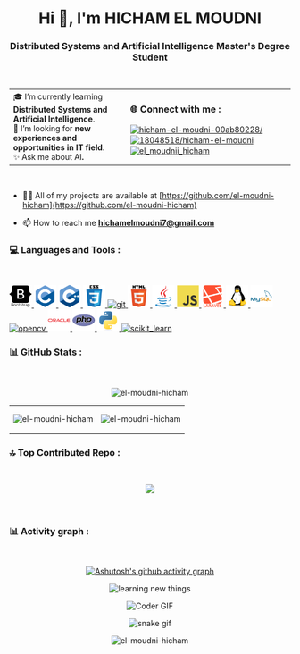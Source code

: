 <div class = "container" style = "width: 100%">

<h1 align="center">Hi 👋, I'm HICHAM EL MOUDNI</h1>
<h3 align="center">Distributed Systems and Artificial Intelligence Master's Degree Student</h3>
 
<div >
  <br>
  </div >
 <div align="center">
<table>
<tr>
  <td valign="center">
    🎓 I’m currently learning <b>Distributed Systems and Artificial Intelligence</b>.<br>
    🎯 I’m looking for <b>new experiences and opportunities in IT field</b>.<br>
    ✨ Ask me about </b>AI<b>.
   </td>
   <td valign="center">
    <h3 align="left">🌐 Connect with me :</h3>
    <p align="left">
  <a href="https://linkedin.com/in/hicham-el-moudni-00ab80228/" target="blank"><img align="center" src="https://raw.githubusercontent.com/rahuldkjain/github-profile-readme-generator/master/src/images/icons/Social/linked-in-alt.svg" alt="hicham-el-moudni-00ab80228/" height="30" width="40" /></a>  &nbsp;  &nbsp;  &nbsp;
<a href="https://stackoverflow.com/users/18048518/hicham-el-moudni" target="blank"><img align="center" src="https://raw.githubusercontent.com/rahuldkjain/github-profile-readme-generator/master/src/images/icons/Social/stack-overflow.svg" alt="18048518/hicham-el-moudni" height="30" width="40" /></a>  &nbsp;  &nbsp;  &nbsp;
<a href="https://instagram.com/el_moudnii_hicham" target="blank"><img align="center" src="https://raw.githubusercontent.com/rahuldkjain/github-profile-readme-generator/master/src/images/icons/Social/instagram.svg" alt="el_moudnii_hicham" height="30" width="40" /></a>
       &nbsp;  &nbsp;  &nbsp;  &nbsp;
</p> 
   </td>
</tr>
</table>
 </div>
 <br>

- 👨‍💻 All of my projects are available at [https://github.com/el-moudni-hicham](https://github.com/el-moudni-hicham)

- 📫 How to reach me **hichamelmoudni7@gmail.com**

<h3 align="left">💻 Languages and Tools :</h3>
<div >
  <br>
  </div >
<p align="left"> <a href="https://getbootstrap.com" target="_blank" rel="noreferrer"> <img src="https://raw.githubusercontent.com/devicons/devicon/master/icons/bootstrap/bootstrap-plain-wordmark.svg" alt="bootstrap" width="40" height="40"/> </a> <a href="https://www.cprogramming.com/" target="_blank" rel="noreferrer"> <img src="https://raw.githubusercontent.com/devicons/devicon/master/icons/c/c-original.svg" alt="c" width="40" height="40"/> </a> <a href="https://www.w3schools.com/cpp/" target="_blank" rel="noreferrer"> <img src="https://raw.githubusercontent.com/devicons/devicon/master/icons/cplusplus/cplusplus-original.svg" alt="cplusplus" width="40" height="40"/> </a> <a href="https://www.w3schools.com/css/" target="_blank" rel="noreferrer"> <img src="https://raw.githubusercontent.com/devicons/devicon/master/icons/css3/css3-original-wordmark.svg" alt="css3" width="40" height="40"/> </a> <a href="https://git-scm.com/" target="_blank" rel="noreferrer"> <img src="https://www.vectorlogo.zone/logos/git-scm/git-scm-icon.svg" alt="git" width="40" height="40"/> </a> <a href="https://www.w3.org/html/" target="_blank" rel="noreferrer"> <img src="https://raw.githubusercontent.com/devicons/devicon/master/icons/html5/html5-original-wordmark.svg" alt="html5" width="40" height="40"/> </a> <a href="https://www.java.com" target="_blank" rel="noreferrer"> <img src="https://raw.githubusercontent.com/devicons/devicon/master/icons/java/java-original.svg" alt="java" width="40" height="40"/> </a> <a href="https://developer.mozilla.org/en-US/docs/Web/JavaScript" target="_blank" rel="noreferrer"> <img src="https://raw.githubusercontent.com/devicons/devicon/master/icons/javascript/javascript-original.svg" alt="javascript" width="40" height="40"/> </a> <a href="https://laravel.com/" target="_blank" rel="noreferrer"> <img src="https://raw.githubusercontent.com/devicons/devicon/master/icons/laravel/laravel-plain-wordmark.svg" alt="laravel" width="40" height="40"/> </a> <a href="https://www.linux.org/" target="_blank" rel="noreferrer"> <img src="https://raw.githubusercontent.com/devicons/devicon/master/icons/linux/linux-original.svg" alt="linux" width="40" height="40"/> </a> <a href="https://www.mysql.com/" target="_blank" rel="noreferrer"> <img src="https://raw.githubusercontent.com/devicons/devicon/master/icons/mysql/mysql-original-wordmark.svg" alt="mysql" width="40" height="40"/> </a> <a href="https://opencv.org/" target="_blank" rel="noreferrer"> <img src="https://www.vectorlogo.zone/logos/opencv/opencv-icon.svg" alt="opencv" width="40" height="40"/> </a> <a href="https://www.oracle.com/" target="_blank" rel="noreferrer"> <img src="https://raw.githubusercontent.com/devicons/devicon/master/icons/oracle/oracle-original.svg" alt="oracle" width="40" height="40"/> </a> <a href="https://www.php.net" target="_blank" rel="noreferrer"> <img src="https://raw.githubusercontent.com/devicons/devicon/master/icons/php/php-original.svg" alt="php" width="40" height="40"/> </a> <a href="https://www.python.org" target="_blank" rel="noreferrer"> <img src="https://raw.githubusercontent.com/devicons/devicon/master/icons/python/python-original.svg" alt="python" width="40" height="40"/> </a> <a href="https://scikit-learn.org/" target="_blank" rel="noreferrer"> <img src="https://upload.wikimedia.org/wikipedia/commons/0/05/Scikit_learn_logo_small.svg" alt="scikit_learn" width="40" height="40"/> </a> </p>

<h3 align="left">📊 GitHub Stats :</h3>
<div >
  <br>
  </div >
<p align="center">
        <img width="48%" src="https://github-readme-streak-stats.herokuapp.com/?user=el-moudni-hicham&theme=highcontrast&hide_border=true" alt="el-moudni-hicham"/>
      </p>
  
  <table>
<tr>
<td >
          <p align="center">
             <img  src="https://github-readme-stats.vercel.app/api/top-langs?username=el-moudni-hicham&show_icons=true&theme=radical&title_color=ff8000&text_color=ffffff&bg_color=6a6a6a&locale=en&layout=compact&hide_border=true" alt="el-moudni-hicham" />
            </p>
 </td>
 <td >
          <p align="center">
             <img width="82%" src="https://github-readme-stats.vercel.app/api?username=el-moudni-hicham&show_icons=true&theme=radical&title_color=ff8000&text_color=ffffff&bg_color=6a6a6a&locale=en&hide_border=true" alt="el-moudni-hicham" />
            </p>
 </td>

</table>
  
### 🔝 Top Contributed Repo :
<div >
  <br>
  </div >
  
<div align = "center">

![](https://github-contributor-stats.vercel.app/api?username=el-moudni-hicham&limit=5&theme=dark&combine_all_yearly_contributions=true)

<p>
&nbsp;
</p>

<h3 align="left">📊 Activity graph :</h3>
<div >
  <br>
  </div >
 
[![Ashutosh's github activity graph](https://github-readme-activity-graph.cyclic.app/graph?username=el-moudni-hicham&bg_color=030303&color=29d64b&line=18c964&point=403d3d&area=true&hide_border=true)](https://github.com/ashutosh00710/github-readme-activity-graph)

<p align="center">
        <img src="https://user-images.githubusercontent.com/59446813/158016167-812d8843-3fb2-468b-81ba-989f46edf665.gif" alt="learning new things" />
      </p>
  
  <img alt="Coder GIF" width="15%" src="https://raw.githubusercontent.com/TheDudeThatCode/TheDudeThatCode/master/Assets/Designer.gif" />
  
 ![snake gif](https://github.com/el-moudni-hicham/el-moudni-hicham/blob/output/github-contribution-grid-snake.gif)
<p align="center"> <img src="https://komarev.com/ghpvc/?username=el-moudni-hicham&label=Profile%20views&color=0e75b6&style=flat" alt="el-moudni-hicham" /> </p>

</div>

